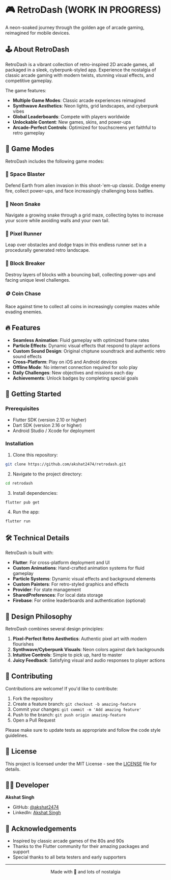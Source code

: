 # 🎮 RetroDash (WORK IN PROGRESS)

A neon-soaked journey through the golden age of arcade gaming, reimagined for mobile devices.

## 🕹️ About RetroDash

RetroDash is a vibrant collection of retro-inspired 2D arcade games, all packaged in a sleek, cyberpunk-styled app. Experience the nostalgia of classic arcade gaming with modern twists, stunning visual effects, and competitive gameplay.

The game features:

- **Multiple Game Modes**: Classic arcade experiences reimagined
- **Synthwave Aesthetics**: Neon lights, grid landscapes, and cyberpunk vibes
- **Global Leaderboards**: Compete with players worldwide
- **Unlockable Content**: New games, skins, and power-ups
- **Arcade-Perfect Controls**: Optimized for touchscreens yet faithful to retro gameplay

## 🎲 Game Modes

RetroDash includes the following game modes:

### 🚀 Space Blaster

Defend Earth from alien invasion in this shoot-'em-up classic. Dodge enemy fire, collect power-ups, and face increasingly challenging boss battles.

### 🐍 Neon Snake

Navigate a growing snake through a grid maze, collecting bytes to increase your score while avoiding walls and your own tail.

### 🏃 Pixel Runner

Leap over obstacles and dodge traps in this endless runner set in a procedurally generated retro landscape.

### 🧱 Block Breaker

Destroy layers of blocks with a bouncing ball, collecting power-ups and facing unique level challenges.

### 🪙 Coin Chase

Race against time to collect all coins in increasingly complex mazes while evading enemies.

## 🔥 Features

- **Seamless Animation**: Fluid gameplay with optimized frame rates
- **Particle Effects**: Dynamic visual effects that respond to player actions
- **Custom Sound Design**: Original chiptune soundtrack and authentic retro sound effects
- **Cross-Platform**: Play on iOS and Android devices
- **Offline Mode**: No internet connection required for solo play
- **Daily Challenges**: New objectives and missions each day
- **Achievements**: Unlock badges by completing special goals

## 🚀 Getting Started

### Prerequisites

- Flutter SDK (version 2.10 or higher)
- Dart SDK (version 2.16 or higher)
- Android Studio / Xcode for deployment

### Installation

1. Clone this repository:

```bash
git clone https://github.com/akshat2474/retrodash.git
```

2. Navigate to the project directory:

```bash
cd retrodash
```

3. Install dependencies:

```bash
flutter pub get
```

4. Run the app:

```bash
flutter run
```

## 🛠️ Technical Details

RetroDash is built with:

- **Flutter**: For cross-platform deployment and UI
- **Custom Animations**: Hand-crafted animation systems for fluid gameplay
- **Particle Systems**: Dynamic visual effects and background elements
- **Custom Painters**: For retro-styled graphics and effects
- **Provider**: For state management
- **SharedPreferences**: For local data storage
- **Firebase**: For online leaderboards and authentication (optional)

## 🎨 Design Philosophy

RetroDash combines several design principles:

1. **Pixel-Perfect Retro Aesthetics**: Authentic pixel art with modern flourishes
2. **Synthwave/Cyberpunk Visuals**: Neon colors against dark backgrounds
3. **Intuitive Controls**: Simple to pick up, hard to master
4. **Juicy Feedback**: Satisfying visual and audio responses to player actions

## 🤝 Contributing

Contributions are welcome! If you'd like to contribute:

1. Fork the repository
2. Create a feature branch: `git checkout -b amazing-feature`
3. Commit your changes: `git commit -m 'Add amazing feature'`
4. Push to the branch: `git push origin amazing-feature`
5. Open a Pull Request

Please make sure to update tests as appropriate and follow the code style guidelines.

## 📜 License

This project is licensed under the MIT License - see the [LICENSE](LICENSE) file for details.

## 👨‍💻 Developer

**Akshat Singh**

- GitHub: [@akshat2474](https://github.com/akshat2474)
- LinkedIn: [Akshat Singh](https://www.linkedin.com/in/akshat-singh-48a03b312/)

## 💖 Acknowledgements

- Inspired by classic arcade games of the 80s and 90s
- Thanks to the Flutter community for their amazing packages and support
- Special thanks to all beta testers and early supporters

---

<p align="center">
  Made with 💙 and lots of nostalgia
</p>
